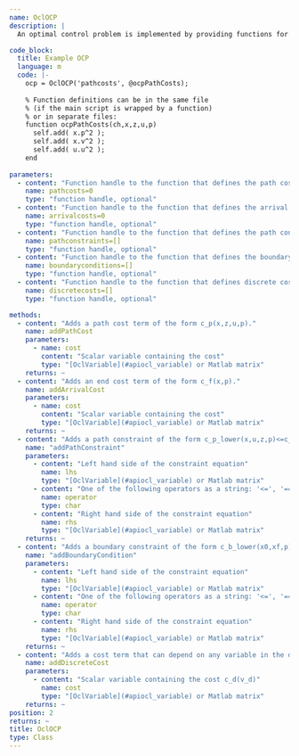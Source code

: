```yaml
--- 
name: OclOCP
description: |
  An optimal control problem is implemented by providing functions for the path costs, arrival costs, path constraints, and boundary conditions. You can pass the function handles as positional arguments or keyword arguments. All function handles are optional. If you do not provide some of the functions, they default to zero cost for the cost functions or an empty constraints array for path constraints and boundary conditions.

code_block:
  title: Example OCP
  language: m
  code: |-
    ocp = OclOCP('pathcosts', @ocpPathCosts);
    
    % Function definitions can be in the same file 
    % (if the main script is wrapped by a function) 
    % or in separate files:
    function ocpPathCosts(ch,x,z,u,p)
      self.add( x.p^2 );
      self.add( x.v^2 );
      self.add( u.u^2 );
    end
    
parameters: 
  - content: "Function handle to the function that defines the path costs (also called Lagrange cost or intermediate cost). The signature of the function handle is `fh(ch,x,z,u,p)` where `ch` is the cost handler, `x` are the states, `z` are the algebraic variables, `u` are the controls, and `p` are the parameters."
    name: pathcosts=0
    type: "function handle, optional"
  - content: "Function handle to the function that defines the arrival costs (also called Mayer terms). The signature of the function handle is `fh(ch,x,T,p)` where `ch` is the cost handler, `x` are the terminal states, `T` is the final time, `p` are the parameters."
    name: arrivalcosts=0
    type: "function handle, optional"
  - content: "Function handle to the function that defines the path constraints. The signature of the function handle is `fh(ch,x,t,p)` where `ch` is the contraints handler, `t` is the time, `p` are the parameters."
    name: pathconstraints=[]
    type: "function handle, optional"
  - content: "Function handle to the function that defines the boundary conditions. The signature of the function handle is `fh(ch,x0,xF,p)` where `ch` is the contraints handler, `x0` are the initial states, `xF` are the terminal states, `p` are the parameters."
    name: boundaryconditions=[]
    type: "function handle, optional"
  - content: "Function handle to the function that defines discrete cost. The discrete cost terms can depend on any variable of the discretized optimal control problem which is a non-linear program (NLP). The signature of the function handle is `fh(ch, V)` where `ch` is the cost handler, and `V` of type [OclVariable](#apiocl_variable) are the nlp variables."
    name: discretecosts=[]
    type: "function handle, optional"

methods: 
  - content: "Adds a path cost term of the form c_p(x,z,u,p)."
    name: addPathCost
    parameters: 
      - name: cost
        content: "Scalar variable containing the cost"
        type: "[OclVariable](#apiocl_variable) or Matlab matrix"
    returns: ~
  - content: "Adds an end cost term of the form c_f(x,p)."
    name: addArrivalCost
    parameters: 
      - name: cost
        content: "Scalar variable containing the cost"
        type: "[OclVariable](#apiocl_variable) or Matlab matrix"
    returns: ~
  - content: "Adds a path constraint of the form c_p_lower(x,u,z,p)<=c_p(x,u,z,p)<=c_p_upper(x,u,z,p) to the optimal control problem."
    name: "addPathConstraint"
    parameters: 
      - content: "Left hand side of the constraint equation"
        name: lhs
        type: "[OclVariable](#apiocl_variable) or Matlab matrix"
      - content: "One of the following operators as a string: '<=', '==', '>='"
        name: operator
        type: char
      - content: "Right hand side of the constraint equation"
        name: rhs
        type: "[OclVariable](#apiocl_variable) or Matlab matrix"
    returns: ~
  - content: "Adds a boundary constraint of the form c_b_lower(x0,xf,p)<=c_b(x0,xf,p)<=c_b_upper(x0,xf,p) that can depend on the initial and final states to the optimal control problem."
    name: "addBoundaryCondition"
    parameters: 
      - content: "Left hand side of the constraint equation"
        name: lhs
        type: "[OclVariable](#apiocl_variable) or Matlab matrix"
      - content: "One of the following operators as a string: '<=', '==', '>='"
        name: operator
        type: char
      - content: "Right hand side of the constraint equation"
        name: rhs
        type: "[OclVariable](#apiocl_variable) or Matlab matrix"
    returns: ~
  - content: "Adds a cost term that can depend on any variable in the discretized optimal control problem."
    name: addDiscreteCost
    parameters: 
      - content: "Scalar variable containing the cost c_d(v_d)"
        name: cost
        type: "[OclVariable](#apiocl_variable) or Matlab matrix"
    returns: ~
position: 2
returns: ~
title: OclOCP
type: Class
---
```

